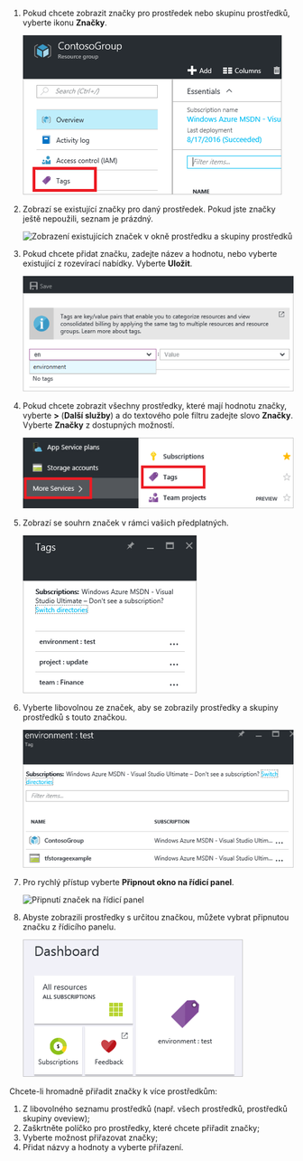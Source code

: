 1. Pokud chcete zobrazit značky pro prostředek nebo skupinu prostředků, vyberte ikonu **Značky**. 
   
     ![Výběr značek v okně prostředku a skupiny prostředků](./media/resource-manager-tag-resources/select-tag-icon.png)
2. Zobrazí se existující značky pro daný prostředek. Pokud jste značky ještě nepoužili, seznam je prázdný. 

     ![Zobrazení existujících značek v okně prostředku a skupiny prostředků](./media/resource-manager-tag-resources/existing-tags.png)
3. Pokud chcete přidat značku, zadejte název a hodnotu, nebo vyberte existující z rozevírací nabídky. Vyberte **Uložit**.

     ![Přidání nové značky](./media/resource-manager-tag-resources/tag-resources.png)
3. Pokud chcete zobrazit všechny prostředky, které mají hodnotu značky, vyberte **>** (**Další služby**) a do textového pole filtru zadejte slovo **Značky**. Vyberte **Značky** z dostupných možností.
   
     ![Hledání značek pomocí Centra procházení](./media/resource-manager-tag-resources/browse-tags.png)
4. Zobrazí se souhrn značek v rámci vašich předplatných.
   
     ![Zobrazení všech značek](./media/resource-manager-tag-resources/tag-taxonomy.png)
5. Vyberte libovolnou ze značek, aby se zobrazily prostředky a skupiny prostředků s touto značkou.
   
     ![Zobrazení prostředků se značkou](./media/resource-manager-tag-resources/show-tagged-resources.png)
6. Pro rychlý přístup vyberte **Připnout okno na řídicí panel**.
   
     ![Připnutí značek na řídicí panel](./media/resource-manager-tag-resources/pin-tag.png)
7. Abyste zobrazili prostředky s určitou značkou, můžete vybrat připnutou značku z řídicího panelu.

     ![Připnutí značek na řídicí panel](./media/resource-manager-tag-resources/show-pinned-tag.png)


Chcete-li hromadně přiřadit značky k více prostředkům:
1. Z libovolného seznamu prostředků (např. všech prostředků, prostředků skupiny oveview);
2. Zaškrtněte políčko pro prostředky, které chcete přiřadit značky;
3. Vyberte možnost přiřazovat značky;
4. Přidat názvy a hodnoty a vyberte přiřazení.

